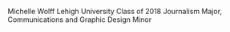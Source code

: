 Michelle Wolff
Lehigh University Class of 2018 
Journalism Major, Communications and Graphic Design Minor
